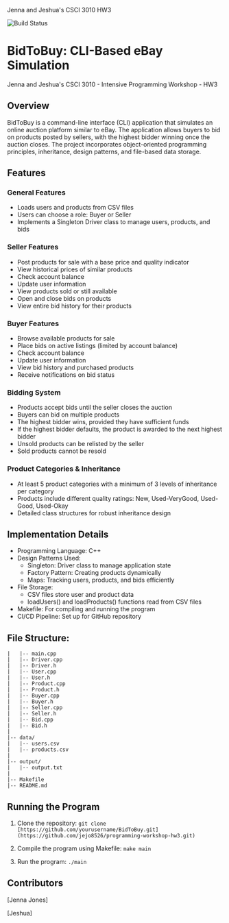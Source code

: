 Jenna and Jeshua's CSCI 3010 HW3

![Build Status](https://github.com/jejo8526/programming-workshop-hw3/actions/workflows/c-cpp.yml/badge.svg)


# BidToBuy: CLI-Based eBay Simulation

Jenna and Jeshua's CSCI 3010 - Intensive Programming Workshop - HW3

## Overview

BidToBuy is a command-line interface (CLI) application that simulates an online auction platform similar to eBay. The application allows buyers to bid on products posted by sellers, with the highest bidder winning once the auction closes. The project incorporates object-oriented programming principles, inheritance, design patterns, and file-based data storage.

## Features

### General Features
* Loads users and products from CSV files
* Users can choose a role: Buyer or Seller
* Implements a Singleton Driver class to manage users, products, and bids

### Seller Features
* Post products for sale with a base price and quality indicator
* View historical prices of similar products
* Check account balance
* Update user information
* View products sold or still available
* Open and close bids on products
* View entire bid history for their products

### Buyer Features
* Browse available products for sale
* Place bids on active listings (limited by account balance)
* Check account balance
* Update user information
* View bid history and purchased products
* Receive notifications on bid status

### Bidding System
* Products accept bids until the seller closes the auction
* Buyers can bid on multiple products
* The highest bidder wins, provided they have sufficient funds
* If the highest bidder defaults, the product is awarded to the next highest bidder
* Unsold products can be relisted by the seller
* Sold products cannot be resold

### Product Categories & Inheritance
* At least 5 product categories with a minimum of 3 levels of inheritance per category
* Products include different quality ratings: New, Used-VeryGood, Used-Good, Used-Okay
* Detailed class structures for robust inheritance design

## Implementation Details
* Programming Language: C++
* Design Patterns Used:
  * Singleton: Driver class to manage application state
  * Factory Pattern: Creating products dynamically
  * Maps: Tracking users, products, and bids efficiently
* File Storage:
  * CSV files store user and product data
  * loadUsers() and loadProducts() functions read from CSV files
* Makefile: For compiling and running the program
* CI/CD Pipeline: Set up for GitHub repository

## File Structure:

```|-- src/
|   |-- main.cpp
|   |-- Driver.cpp
|   |-- Driver.h
|   |-- User.cpp
|   |-- User.h
|   |-- Product.cpp
|   |-- Product.h
|   |-- Buyer.cpp
|   |-- Buyer.h
|   |-- Seller.cpp
|   |-- Seller.h
|   |-- Bid.cpp
|   |-- Bid.h
|
|-- data/
|   |-- users.csv
|   |-- products.csv
|
|-- output/
|   |-- output.txt
|
|-- Makefile
|-- README.md
```


## Running the Program

1. Clone the repository:
```git clone [https://github.com/yourusername/BidToBuy.git](https://github.com/jejo8526/programming-workshop-hw3.git)```

3. Compile the program using Makefile:
  ```make main```

4. Run the program:
  ```./main```

## Contributors

[Jenna Jones]

[Jeshua]


